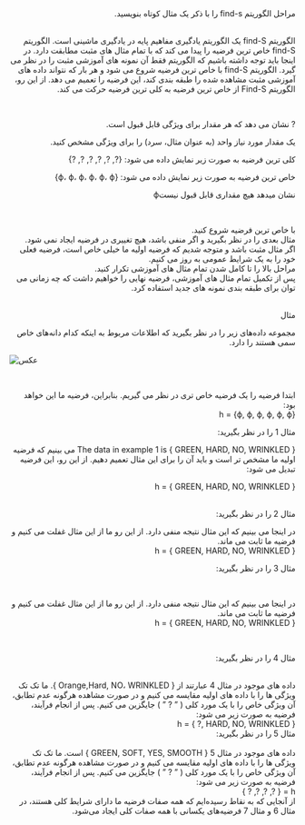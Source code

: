 ##
####
<div dir="rtl">
مراحل الگوریتم find-s را با ذکر یک مثال کوتاه بنویسید.
  </div>
<br/>

<div dir="rtl">

الگوریتم find-S یک الگوریتم یادگیری مفاهیم پایه در یادگیری ماشینی است. الگوریتم find-S خاص ترین فرضیه را پیدا می کند که با تمام مثال های مثبت مطابقت دارد. در اینجا باید توجه داشته باشیم که الگوریتم فقط آن نمونه های آموزشی مثبت را در نظر می گیرد. الگوریتم find-S با خاص ترین فرضیه شروع می شود و هر بار که نتواند داده های آموزشی مثبت مشاهده شده را طبقه بندی کند، این فرضیه را تعمیم می دهد. از این رو، الگوریتم Find-S از خاص ترین فرضیه به کلی ترین فرضیه حرکت می کند.
  
 </div>
<br/>

<div dir="rtl">
  
  ? نشان می دهد که هر مقدار برای ویژگی قابل قبول است.
  
  یک مقدار مورد نیاز واحد (به عنوان مثال، سرد) را برای ویژگی مشخص کنید.
  
  کلی ترین فرضیه به صورت زیر نمایش داده می شود: {?, ?, ?, ?, ?, ?}
  
  خاص ترین فرضیه به صورت زیر نمایش داده می شود: {ϕ، ϕ، ϕ، ϕ، ϕ، ϕ}
  
نشان میدهد هیچ مقداری قابل قبول نیستϕ
</div>
  
<br/>

<div dir="rtl">
  
  با خاص ترین فرضیه شروع کنید.
  <br/>
  مثال بعدی را در نظر بگیرید و اگر منفی باشد، هیچ تغییری در فرضیه ایجاد نمی شود.
  <br/>
  اگر مثال مثبت باشد و متوجه شدیم که فرضیه اولیه ما خیلی خاص است، فرضیه فعلی خود را به یک شرایط عمومی به روز می کنیم.
  <br/>
  مراحل بالا را تا کامل شدن تمام مثال های آموزشی تکرار کنید.
  <br/>
  پس از تکمیل تمام مثال های آموزشی، فرضیه نهایی را خواهیم داشت که چه زمانی می توان برای طبقه بندی نمونه های جدید استفاده کرد.
  </div>

<br/>
<div dir="rtl">
مثال  
<br/>
  
مجموعه داده‌های زیر را در نظر بگیرید که اطلاعات مربوط به اینکه کدام دانه‌های خاص سمی هستند را دارد.
  
  </div>
  
 ![عکس](https://github.com/semnan-university-ai/machine-learning-class/blob/main/excersiecs/Homayontoosy/6/1.png)
 
 <br/>
 
 <div dir="rtl">

  ابتدا فرضیه را یک فرضیه خاص تری در نظر می گیریم. بنابراین، فرضیه ما این خواهد بود:
  <br/>
  h = {ϕ, ϕ, ϕ, ϕ, ϕ, ϕ} 
  
  مثال 1 را در نظر بگیرید:
  <br/>
   </div>
    <div dir="rtl">
  The data in example 1 is { GREEN, HARD, NO, WRINKLED } می بینیم که فرضیه اولیه ما مشخص تر است و باید آن را برای این مثال تعمیم دهیم. از این رو، این فرضیه تبدیل می شود:
<br/> 
  
h = { GREEN, HARD, NO, WRINKLED } 

  <br/>
  مثال 2 را در نظر بگیرید:
  <br/>
 
  در اینجا می بینیم که این مثال نتیجه منفی دارد. از این رو ما از این مثال غفلت می کنیم و فرضیه ما ثابت می ماند.
  <br/>
  h = { GREEN, HARD, NO, WRINKLED } 
  <br/>
  
  مثال 3 را در نظر بگیرید:
  
  <br/>
  
  در اینجا می بینیم که این مثال نتیجه منفی دارد. از این رو ما از این مثال غفلت می کنیم و فرضیه ما ثابت می ماند.
  <br/>
  h = { GREEN, HARD, NO, WRINKLED } 
  
  <br/>

مثال 4 را در نظر بگیرید: 
  </div>
  <br>
      <div dir="rtl">
داده های موجود در مثال 4 عبارتند از { Orange,Hard, NO، WRINKLED }. ما تک تک ویژگی ها را با داده های اولیه مقایسه می کنیم و در صورت مشاهده هرگونه عدم تطابق، آن ویژگی خاص را با یک مورد کلی ( ” ? ” ) جایگزین می کنیم. پس از انجام فرآیند، فرضیه به صورت زیر می شود:
  <br/>
  h = { ?, HARD, NO, WRINKLED } 
   </div>

 <div dir="rtl">
  مثال 5 را در نظر بگیرید:
     </div>
          <div dir="rtl">
  <br/>
     داده های موجود در مثال 5 { GREEN, SOFT, YES, SMOOTH } است. ما تک تک ویژگی ها را با داده های اولیه مقایسه می کنیم و در صورت مشاهده هرگونه عدم تطابق، آن ویژگی خاص را با یک مورد کلی ( ” ? ” ) جایگزین می کنیم. پس از انجام فرآیند، فرضیه به صورت زیر می شود:

  <br/>
  h = { ?, ?, ?, ? } 
  <br/>
  از آنجایی که به نقاط رسیده‌ایم که همه صفات فرضیه ما دارای شرایط کلی هستند، در مثال 6 و مثال 7 فرضیه‌های یکسانی با همه صفات کلی ایجاد می‌شود.
  </div>
